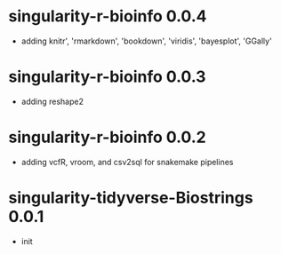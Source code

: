 # singularity-r-bioinfo 0.0.4
* adding knitr', 'rmarkdown', 'bookdown',  'viridis', 'bayesplot', 'GGally'

# singularity-r-bioinfo 0.0.3
* adding reshape2

# singularity-r-bioinfo 0.0.2
* adding vcfR, vroom, and csv2sql for snakemake pipelines

# singularity-tidyverse-Biostrings 0.0.1
* init
